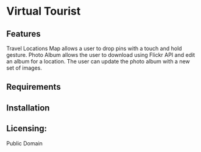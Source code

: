 # Virtual Tourist


## Features
Travel Locations Map allows a user to drop pins with a touch and hold gesture. Photo Album allows the user to download using Flickr API and edit an album for a location. The user can update the photo album with a new set of images.


## Requirements

## Installation

## Licensing:
Public Domain
